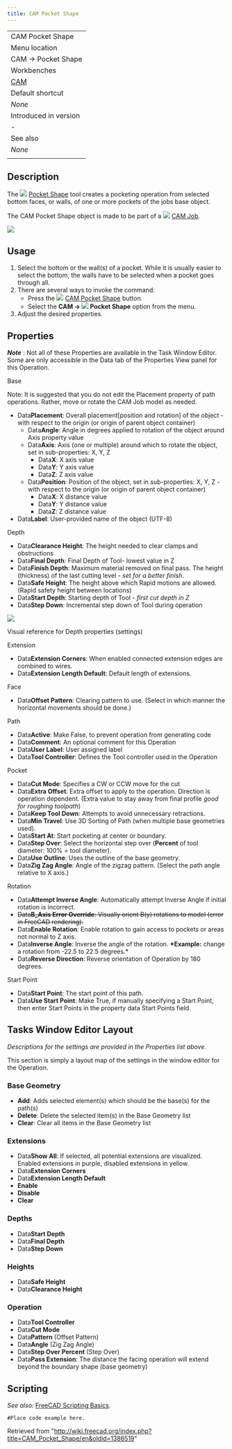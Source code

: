 ```yaml
---
title: CAM Pocket Shape
---
```


|                                       |
| ------------------------------------- |
| CAM Pocket Shape                      |
| Menu location                         |
| CAM → Pocket Shape                    |
| Workbenches                           |
| [CAM](/CAM_Workbench "CAM Workbench") |
| Default shortcut                      |
| _None_                                |
| Introduced in version                 |
| -                                     |
| See also                              |
| _None_                                |
|                                       |

## Description

The ![](/images/CAM_Pocket_Shape.svg) [Pocket Shape](/CAM_Pocket_Shape "CAM Pocket Shape") tool creates a pocketing operation from selected bottom faces, or walls, of one or more pockets of the jobs base object.

The CAM Pocket Shape object is made to be part of a ![](/images/CAM_Job.svg) [CAM Job](/CAM_Job "CAM Job").

![](/images/Path_Pocket_Shape_example.png)

## Usage

1. Select the bottom or the wall(s) of a pocket. While it is usually easier to select the bottom, the walls have to be selected when a pocket goes through all.
2. There are several ways to invoke the command:
   - Press the ![](/images/CAM_Pocket_Shape.svg) [CAM Pocket Shape](/CAM_Pocket_Shape "CAM Pocket Shape") button.
   - Select the **CAM → ![](/images/CAM_Pocket_Shape.svg) Pocket Shape** option from the menu.
3. Adjust the desired properties.

## Properties

**_Note_** : Not all of these Properties are available in the Task Window Editor. Some are only accessible in the Data tab of the Properties View panel for this Operation.

Base

Note: It is suggested that you do not edit the Placement property of path operations. Rather, move or rotate the CAM Job model as needed.

- Data**Placement**: Overall placement[position and rotation] of the object - with respect to the origin (or origin of parent object container)
  - Data**Angle**: Angle in degrees applied to rotation of the object around Axis property value
  - Data**Axis**: Axis (one or multiple) around which to rotate the object, set in sub-properties: X, Y, Z
    - Data**X**: X axis value
    - Data**Y**: Y axis value
    - Data**Z**: Z axis value
  - Data**Position**: Position of the object, set in sub-properties: X, Y, Z - with respect to the origin (or origin of parent object container)
    - Data**X**: X distance value
    - Data**Y**: Y distance value
    - Data**Z**: Z distance value
- Data**Label**: User-provided name of the object (UTF-8)

Depth

- Data**Clearance Height**: The height needed to clear clamps and obstructions
- Data**Final Depth**: Final Depth of Tool- lowest value in Z
- Data**Finish Depth**: Maximum material removed on final pass. The height (thickness) of the last cutting level - _set for a better finish_.
- Data**Safe Height**: The height above which Rapid motions are allowed. (Rapid safety height between locations)
- Data**Start Depth**: Starting depth of Tool - _first cut depth in Z_
- Data**Step Down**: Incremental step down of Tool during operation

![](/images/Path-DepthsAndHeights.gif)

Visual reference for Depth properties (settings)

Extension

- Data**Extension Corners**: When enabled connected extension edges are combined to wires.
- Data**Extension Length Default**: Default length of extensions.

Face

- Data**Offset Pattern**: Clearing pattern to use. (Select in which manner the horizontal movements should be done.)

Path

- Data**Active**: Make False, to prevent operation from generating code
- Data**Comment**: An optional comment for this Operation
- Data**User Label**: User assigned label
- Data**Tool Controller**: Defines the Tool controller used in the Operation

Pocket

- Data**Cut Mode**: Specifies a CW or CCW move for the cut
- Data**Extra Offset**: Extra offset to apply to the operation. Direction is operation dependent. (Extra value to stay away from final profile _good for roughing toolpath_)
- Data**Keep Tool Down**: Attempts to avoid unnecessary retractions.
- Data**Min Travel**: Use 3D Sorting of Path (when multiple base geometries used).
- Data**Start At**: Start pocketing at center or boundary.
- Data**Step Over**: Select the horizontal step over (**Percent** of tool diameter: 100% = tool diameter).
- Data**Use Outline**: Uses the outline of the base geometry.
- Data**Zig Zag Angle**: Angle of the zigzag pattern. (Select the path angle relative to X axis.)

Rotation

- Data**Attempt Inverse Angle**: Automatically attempt Inverse Angle if initial rotation is incorrect.
- ~~Data**B_Axis Error Override**: Visually orient B(y) rotations to model (error in FreeCAD rendering).~~
- Data**Enable Rotation**: Enable rotation to gain access to pockets or areas not normal to Z axis.
- Data**Inverse Angle**: Inverse the angle of the rotation. **\*Example:** change a rotation from -22.5 to 22.5 degrees.\*
- Data**Reverse Direction**: Reverse orientation of Operation by 180 degrees.

Start Point

- Data**Start Point**: The start point of this path.
- Data**Use Start Point**: Make True, if manually specifying a Start Point, then enter Start Points in the property data Start Points field.

## Tasks Window Editor Layout

_Descriptions for the settings are provided in the Properties list above._

This section is simply a layout map of the settings in the window editor for the Operation.

### Base Geometry

- **Add**: Adds selected element(s) which should be the base(s) for the path(s)
- **Delete**: Delete the selected item(s) in the Base Geometry list
- **Clear**: Clear all items in the Base Geometry list

### Extensions

- Data**Show All**: If selected, all potential extensions are visualized. Enabled extensions in purple, disabled extensions in yellow.
- Data**Extension Corners**
- Data**Extension Length Default**
- **Enable**
- **Disable**
- **Clear**

### Depths

- Data**Start Depth**
- Data**Final Depth**
- Data**Step Down**

### Heights

- Data**Safe Height**
- Data**Clearance Height**

### Operation

- Data**Tool Controller**
- Data**Cut Mode**
- Data**Pattern** (Offset Pattern)
- Data**Angle** (Zig Zag Angle)
- Data**Step Over Percent** (Step Over)
- Data**Pass Extension**: The distance the facing operation will extend beyond the boundary shape (base geometry)

## Scripting

_See also:_ [FreeCAD Scripting Basics](/FreeCAD_Scripting_Basics "FreeCAD Scripting Basics").

```
#Place code example here.

```

Retrieved from "<http://wiki.freecad.org/index.php?title=CAM_Pocket_Shape/en&oldid=1386519>"
